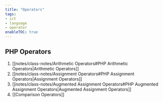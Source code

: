 ```yaml
---
title: "Operators"
tags:
- ict
- language
- operator
enableTOC: true
---
```


## PHP Operators
1. [[notes/class-notes/Arithmetic Operators#PHP Arithmetic Operators|Arithmetic Operators]]
2. [[notes/class-notes/Assignment Operators#PHP Assignment Operators|Assignment Operators]]
3. [[notes/class-notes/Augmented Assignment Operators#PHP Augmented Assignment Operators|Augmented Assignment Operators]]
4. [[Comparison Operators]]